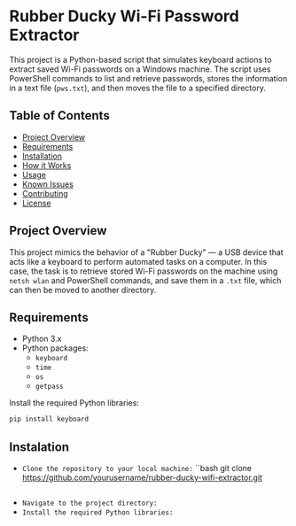 # Rubber Ducky Wi-Fi Password Extractor

This project is a Python-based script that simulates keyboard actions to extract saved Wi-Fi passwords on a Windows machine. The script uses PowerShell commands to list and retrieve passwords, stores the information in a text file (`pws.txt`), and then moves the file to a specified directory.

## Table of Contents
- [Project Overview](#project-overview)
- [Requirements](#requirements)
- [Installation](#installation)
- [How it Works](#how-it-works)
- [Usage](#usage)
- [Known Issues](#known-issues)
- [Contributing](#contributing)
- [License](#license)

## Project Overview

This project mimics the behavior of a "Rubber Ducky" — a USB device that acts like a keyboard to perform automated tasks on a computer. In this case, the task is to retrieve stored Wi-Fi passwords on the machine using `netsh wlan` and PowerShell commands, and save them in a `.txt` file, which can then be moved to another directory.

## Requirements

- Python 3.x
- Python packages:
  - `keyboard`
  - `time`
  - `os`
  - `getpass`
  
Install the required Python libraries:
```bash
pip install keyboard
```

## Instalation
- `Clone the repository to your local machine:`
  ``bash
  git clone https://github.com/yourusername/rubber-ducky-wifi-extractor.git
  ```
- `Navigate to the project directory:`
- `Install the required Python libraries:`

